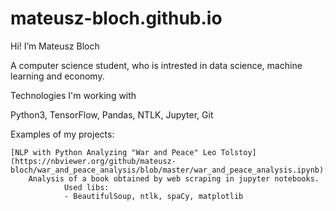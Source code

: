 # mateusz-bloch.github.io

Hi! I’m Mateusz Bloch

A computer science student, who is intrested in data science, machine learning and economy.

Technologies I'm working with

Python3, TensorFlow, Pandas, NTLK, Jupyter, Git

Examples of my projects: 

    [NLP with Python Analyzing "War and Peace" Leo Tolstoy](https://nbviewer.org/github/mateusz-bloch/war_and_peace_analysis/blob/master/war_and_peace_analysis.ipynb):
        Analysis of a book obtained by web scraping in jupyter notebooks.
                Used libs:
                - BeautifulSoup, ntlk, spaCy, matplotlib